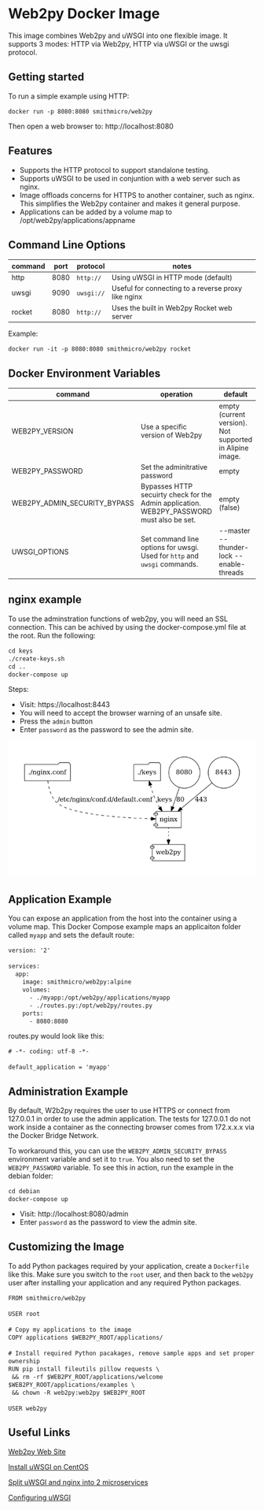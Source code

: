# Web2py Docker Image
This image combines Web2py and uWSGI into one flexible image.  It supports 3 modes: HTTP via Web2py, HTTP via uWSGI or the uwsgi protocol.

## Getting started
To run a simple example using HTTP:
```
docker run -p 8080:8080 smithmicro/web2py
```
Then open a web browser to:  http://localhost:8080

## Features
* Supports the HTTP protocol to support standalone testing.
* Supports uWSGI to be used in conjuntion with a web server such as nginx.
* Image offloads concerns for HTTPS to another container, such as nginx.  This simplifies the Web2py container and makes it general purpose.
* Applications can be added by a volume map to /opt/web2py/applications/appname

## Command Line Options

|command|port|protocol|notes|
|-------|----|--------|-----|
|http   |8080|`http://` |Using uWSGI in HTTP mode (default)|
|uwsgi  |9090|`uwsgi://`|Useful for connecting to a reverse proxy like nginx|
|rocket |8080|`http://` |Uses the built in Web2py Rocket web server|

Example:
```
docker run -it -p 8080:8080 smithmicro/web2py rocket
```

## Docker Environment Variables

|command|operation|default|
|-------|---------|-------|
|WEB2PY_VERSION |Use a specific version of Web2py | empty (current version).  Not supported in Alipine image. |
|WEB2PY_PASSWORD|Set the adminitrative password | empty |
|WEB2PY_ADMIN_SECURITY_BYPASS|Bypasses HTTP secuirty check for the Admin application.  WEB2PY_PASSWORD must also be set. | empty (false) |
|UWSGI_OPTIONS|Set command line options for uwsgi.  Used for `http` and `uwsgi` commands.|--master --thunder-lock --enable-threads|

## nginx example
To use the adminstration functions of web2py, you will need an SSL connection.
This can be achived by using the docker-compose.yml file at the root.
Run the following:

```
cd keys
./create-keys.sh
cd ..
docker-compose up
```

Steps:
* Visit: https://localhost:8443
* You will need to accept the browser warning of an unsafe site.
* Press the `admin` button
* Enter `password` as the password to see the admin site.

![Docker Compose](docker-compose.png)

## Application Example
You can expose an application from the host into the container using a volume map.  This Docker Compose example maps an applicaiton folder called `myapp` and sets the default route:

```
version: '2'

services:
  app:
    image: smithmicro/web2py:alpine
    volumes:
      - ./myapp:/opt/web2py/applications/myapp
      - ./routes.py:/opt/web2py/routes.py
    ports:
      - 8080:8080
```
routes.py would look like this:
```
# -*- coding: utf-8 -*-

default_application = 'myapp'
```

## Administration Example
By default, W2b2py requires the user to use HTTPS or connect from 127.0.0.1 in order to use the admin application.  The tests for 127.0.0.1 do not work inside a container as the connecting browser comes from 172.x.x.x via the Docker Bridge Network.

To workaround this, you can use the `WEB2PY_ADMIN_SECURITY_BYPASS` environment variable and set it to `true`.  You also need to set the `WEB2PY_PASSWORD` variable.  To see this in action, run the example in the debian folder:
```
cd debian
docker-compose up
```
* Visit: http://localhost:8080/admin
* Enter `password` as the password to view the admin site.

## Customizing the Image
To add Python packages required by your application, create a `Dockerfile` like this.  Make sure you switch to the `root` user, and then back to the `web2py` user after installing your application and any required Python packages.

```
FROM smithmicro/web2py

USER root

# Copy my applications to the image
COPY applications $WEB2PY_ROOT/applications/

# Install required Python pacakages, remove sample apps and set proper ownership
RUN pip install fileutils pillow requests \
 && rm -rf $WEB2PY_ROOT/applications/welcome $WEB2PY_ROOT/applications/examples \
 && chown -R web2py:web2py $WEB2PY_ROOT

USER web2py
```

## Useful Links
[Web2py Web Site](http://www.web2py.com/)

[Install uWSGI on CentOS](http://uwsgi-docs.readthedocs.io/en/latest/Install.html)

[Split uWSGI and nginx into 2 microservices](https://medium.com/@greut/minimal-python-deployment-on-docker-with-uwsgi-bc5aa89b3d35)

[Configuring uWSGI](http://uwsgi-docs.readthedocs.io/en/latest/Configuration.html)
